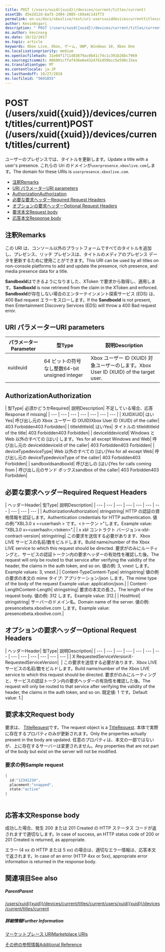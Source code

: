 ```yaml
---
title: POST (/users/xuid({xuid})/devices/current/titles/current)
assetID: d5e2d12d-ba75-2d04-2805-c69a4c143f73
permalink: en-us/docs/xboxlive/rest/uri-usersxuiddevicescurrenttitlescurrentpost.html
author: KevinAsgari
description: " POST (/users/xuid({xuid})/devices/current/titles/current)"
ms.author: kevinasg
ms.date: 10/12/2017
ms.topic: article
keywords: Xbox Live, Xbox, ゲーム, UWP, Windows 10, Xbox One
ms.localizationpriority: medium
ms.openlocfilehash: 31e04f1711d83679ac0b41c74c1c391b26bc7969
ms.sourcegitcommit: 086001cffaf436e6e4324761d59bcc5e598c15ea
ms.translationtype: MT
ms.contentlocale: ja-JP
ms.lasthandoff: 10/27/2018
ms.locfileid: "5691855"
---
```

# <a name="post-usersxuidxuiddevicescurrenttitlescurrent"></a><span data-ttu-id="185e2-104">POST (/users/xuid({xuid})/devices/current/titles/current)</span><span class="sxs-lookup"><span data-stu-id="185e2-104">POST (/users/xuid({xuid})/devices/current/titles/current)</span></span>
<span data-ttu-id="185e2-105">ユーザーのプレゼンスでは、タイトルを更新します。</span><span class="sxs-lookup"><span data-stu-id="185e2-105">Update a title with a user's presence.</span></span> <span data-ttu-id="185e2-106">これらの Uri のドメインが`userpresence.xboxlive.com`します。</span><span class="sxs-lookup"><span data-stu-id="185e2-106">The domain for these URIs is `userpresence.xboxlive.com`.</span></span>
 
  * [<span data-ttu-id="185e2-107">注釈</span><span class="sxs-lookup"><span data-stu-id="185e2-107">Remarks</span></span>](#ID4EV)
  * [<span data-ttu-id="185e2-108">URI パラメーター</span><span class="sxs-lookup"><span data-stu-id="185e2-108">URI parameters</span></span>](#ID4EEB)
  * [<span data-ttu-id="185e2-109">Authorization</span><span class="sxs-lookup"><span data-stu-id="185e2-109">Authorization</span></span>](#ID4EPB)
  * [<span data-ttu-id="185e2-110">必要な要求ヘッダー</span><span class="sxs-lookup"><span data-stu-id="185e2-110">Required Request Headers</span></span>](#ID4ENE)
  * [<span data-ttu-id="185e2-111">オプションの要求ヘッダー</span><span class="sxs-lookup"><span data-stu-id="185e2-111">Optional Request Headers</span></span>](#ID4ERG)
  * [<span data-ttu-id="185e2-112">要求本文</span><span class="sxs-lookup"><span data-stu-id="185e2-112">Request body</span></span>](#ID4ERH)
  * [<span data-ttu-id="185e2-113">応答本文</span><span class="sxs-lookup"><span data-stu-id="185e2-113">Response body</span></span>](#ID4EKAAC)
 
<a id="ID4EV"></a>

 
## <a name="remarks"></a><span data-ttu-id="185e2-114">注釈</span><span class="sxs-lookup"><span data-stu-id="185e2-114">Remarks</span></span>
 
<span data-ttu-id="185e2-115">この URI は、コンソール以外のプラットフォームですべてのタイトルを追加し、プレゼンス、リッチ プレゼンスは、タイトルのメディアのプレゼンス データを更新するために使用ことができます。</span><span class="sxs-lookup"><span data-stu-id="185e2-115">This URI can be used by all titles on non-console platforms to add and update the presence, rich presence, and media presence data for a title.</span></span>
 
<span data-ttu-id="185e2-116">**SandboxId**はできるようになりました、XToken で要求から取得し、適用します。</span><span class="sxs-lookup"><span data-stu-id="185e2-116">**SandboxId** is now retrieved from the claim in the XToken and enforced.</span></span> <span data-ttu-id="185e2-117">**SandboxId**が存在しない場合のエンターテインメント探索サービス (EDS) は、400 Bad request エラーをスローします。</span><span class="sxs-lookup"><span data-stu-id="185e2-117">If the **SandboxId** is not present, then Entertainment Discovery Services (EDS) will throw a 400 Bad request error.</span></span>
  
<a id="ID4EEB"></a>

 
## <a name="uri-parameters"></a><span data-ttu-id="185e2-118">URI パラメーター</span><span class="sxs-lookup"><span data-stu-id="185e2-118">URI parameters</span></span>
 
| <span data-ttu-id="185e2-119">パラメーター</span><span class="sxs-lookup"><span data-stu-id="185e2-119">Parameter</span></span>| <span data-ttu-id="185e2-120">型</span><span class="sxs-lookup"><span data-stu-id="185e2-120">Type</span></span>| <span data-ttu-id="185e2-121">説明</span><span class="sxs-lookup"><span data-stu-id="185e2-121">Description</span></span>| 
| --- | --- | --- | 
| <span data-ttu-id="185e2-122">xuid</span><span class="sxs-lookup"><span data-stu-id="185e2-122">xuid</span></span>| <span data-ttu-id="185e2-123">64 ビットの符号なし整数</span><span class="sxs-lookup"><span data-stu-id="185e2-123">64-bit unsigned integer</span></span>| <span data-ttu-id="185e2-124">Xbox ユーザー ID (XUID) 対象ユーザーのします。</span><span class="sxs-lookup"><span data-stu-id="185e2-124">Xbox User ID (XUID) of the target user.</span></span>| 
  
<a id="ID4EPB"></a>

 
## <a name="authorization"></a><span data-ttu-id="185e2-125">Authorization</span><span class="sxs-lookup"><span data-stu-id="185e2-125">Authorization</span></span>
 
| <span data-ttu-id="185e2-126">型</span><span class="sxs-lookup"><span data-stu-id="185e2-126">Type</span></span>| <span data-ttu-id="185e2-127">必須かどうか</span><span class="sxs-lookup"><span data-stu-id="185e2-127">Required</span></span>| <span data-ttu-id="185e2-128">説明</span><span class="sxs-lookup"><span data-stu-id="185e2-128">Description</span></span>| <span data-ttu-id="185e2-129">不足している場合、応答</span><span class="sxs-lookup"><span data-stu-id="185e2-129">Response if missing</span></span>| 
| --- | --- | --- | --- | --- | --- | --- | 
| <span data-ttu-id="185e2-130">XUID</span><span class="sxs-lookup"><span data-stu-id="185e2-130">XUID</span></span>| <span data-ttu-id="185e2-131">はい</span><span class="sxs-lookup"><span data-stu-id="185e2-131">Yes</span></span>| <span data-ttu-id="185e2-132">呼び出し元の Xbox ユーザー ID (XUID)</span><span class="sxs-lookup"><span data-stu-id="185e2-132">Xbox User ID (XUID) of the caller</span></span>| <span data-ttu-id="185e2-133">403 Forbidden</span><span class="sxs-lookup"><span data-stu-id="185e2-133">403 Forbidden</span></span>| 
| <span data-ttu-id="185e2-134">titleId</span><span class="sxs-lookup"><span data-stu-id="185e2-134">titleId</span></span>| <span data-ttu-id="185e2-135">はい</span><span class="sxs-lookup"><span data-stu-id="185e2-135">Yes</span></span>| <span data-ttu-id="185e2-136">タイトルの titleId</span><span class="sxs-lookup"><span data-stu-id="185e2-136">titleId of the title</span></span>| <span data-ttu-id="185e2-137">403 Forbidden</span><span class="sxs-lookup"><span data-stu-id="185e2-137">403 Forbidden</span></span>| 
| <span data-ttu-id="185e2-138">deviceId</span><span class="sxs-lookup"><span data-stu-id="185e2-138">deviceId</span></span>| <span data-ttu-id="185e2-139">Windows と Web 以外のすべての [はい] します。</span><span class="sxs-lookup"><span data-stu-id="185e2-139">Yes for all except Windows and Web</span></span>| <span data-ttu-id="185e2-140">呼び出し元の deviceId</span><span class="sxs-lookup"><span data-stu-id="185e2-140">deviceId of the caller</span></span>| <span data-ttu-id="185e2-141">403 Forbidden</span><span class="sxs-lookup"><span data-stu-id="185e2-141">403 Forbidden</span></span>| 
| <span data-ttu-id="185e2-142">deviceType</span><span class="sxs-lookup"><span data-stu-id="185e2-142">deviceType</span></span>| <span data-ttu-id="185e2-143">Web 以外のすべての [はい]</span><span class="sxs-lookup"><span data-stu-id="185e2-143">Yes for all except Web</span></span>| <span data-ttu-id="185e2-144">呼び出し元の deviceType</span><span class="sxs-lookup"><span data-stu-id="185e2-144">deviceType of the caller</span></span>| <span data-ttu-id="185e2-145">403 Forbidden</span><span class="sxs-lookup"><span data-stu-id="185e2-145">403 Forbidden</span></span>| 
| <span data-ttu-id="185e2-146">sandboxId</span><span class="sxs-lookup"><span data-stu-id="185e2-146">sandboxId</span></span>| <span data-ttu-id="185e2-147">呼び出しの [はい]</span><span class="sxs-lookup"><span data-stu-id="185e2-147">Yes for calls coming from</span></span> | <span data-ttu-id="185e2-148">呼び出し元のサンド ボックス</span><span class="sxs-lookup"><span data-stu-id="185e2-148">sandbox of the caller</span></span>| <span data-ttu-id="185e2-149">403 Forbidden</span><span class="sxs-lookup"><span data-stu-id="185e2-149">403 Forbidden</span></span>| 
  
<a id="ID4ENE"></a>

 
## <a name="required-request-headers"></a><span data-ttu-id="185e2-150">必要な要求ヘッダー</span><span class="sxs-lookup"><span data-stu-id="185e2-150">Required Request Headers</span></span>
 
| <span data-ttu-id="185e2-151">ヘッダー</span><span class="sxs-lookup"><span data-stu-id="185e2-151">Header</span></span>| <span data-ttu-id="185e2-152">型</span><span class="sxs-lookup"><span data-stu-id="185e2-152">Type</span></span>| <span data-ttu-id="185e2-153">説明</span><span class="sxs-lookup"><span data-stu-id="185e2-153">Description</span></span>| 
| --- | --- | --- | --- | --- | --- | --- | --- | --- | --- | 
| <span data-ttu-id="185e2-154">Authorization</span><span class="sxs-lookup"><span data-stu-id="185e2-154">Authorization</span></span>| <span data-ttu-id="185e2-155">string</span><span class="sxs-lookup"><span data-stu-id="185e2-155">string</span></span>| <span data-ttu-id="185e2-156">HTTP の認証の資格情報を認証します。</span><span class="sxs-lookup"><span data-stu-id="185e2-156">Authentication credentials for HTTP authentication.</span></span> <span data-ttu-id="185e2-157">値の例:"XBL3.0 x =&lt;userhash > です。&lt;トークン >"します。</span><span class="sxs-lookup"><span data-stu-id="185e2-157">Example value: "XBL3.0 x=&lt;userhash>;&lt;token>".</span></span>| 
| <span data-ttu-id="185e2-158">x xbl コントラクト バージョン</span><span class="sxs-lookup"><span data-stu-id="185e2-158">x-xbl-contract-version</span></span>| <span data-ttu-id="185e2-159">string</span><span class="sxs-lookup"><span data-stu-id="185e2-159">string</span></span>| <span data-ttu-id="185e2-160">この要求を送信する必要があります、Xbox LIVE サービスの名前/数をビルドします。</span><span class="sxs-lookup"><span data-stu-id="185e2-160">Build name/number of the Xbox LIVE service to which this request should be directed.</span></span> <span data-ttu-id="185e2-161">要求がのみにルーティングと、サービスの認証トークン内の要求ヘッダーの有効性を確認した後。</span><span class="sxs-lookup"><span data-stu-id="185e2-161">The request will only be routed to that service after verifying the validity of the header, the claims in the auth token, and so on.</span></span> <span data-ttu-id="185e2-162">値の例: 3, vnext します。</span><span class="sxs-lookup"><span data-stu-id="185e2-162">Example values: 3, vnext.</span></span>| 
| <span data-ttu-id="185e2-163">Content-Type</span><span class="sxs-lookup"><span data-stu-id="185e2-163">Content-Type</span></span>| <span data-ttu-id="185e2-164">string</span><span class="sxs-lookup"><span data-stu-id="185e2-164">string</span></span>| <span data-ttu-id="185e2-165">値の例の要求の本文の mime タイプ: アプリケーション/json します。</span><span class="sxs-lookup"><span data-stu-id="185e2-165">The mime type of the body of the request Example value: application/json.</span></span>| 
| <span data-ttu-id="185e2-166">Content-Length</span><span class="sxs-lookup"><span data-stu-id="185e2-166">Content-Length</span></span>| <span data-ttu-id="185e2-167">string</span><span class="sxs-lookup"><span data-stu-id="185e2-167">string</span></span>| <span data-ttu-id="185e2-168">要求の本文の長さ。</span><span class="sxs-lookup"><span data-stu-id="185e2-168">The length of the request body.</span></span> <span data-ttu-id="185e2-169">値の例: 312 します。</span><span class="sxs-lookup"><span data-stu-id="185e2-169">Example value: 312.</span></span>| 
| <span data-ttu-id="185e2-170">Host</span><span class="sxs-lookup"><span data-stu-id="185e2-170">Host</span></span>| <span data-ttu-id="185e2-171">string</span><span class="sxs-lookup"><span data-stu-id="185e2-171">string</span></span>| <span data-ttu-id="185e2-172">サーバーのドメイン名。</span><span class="sxs-lookup"><span data-stu-id="185e2-172">Domain name of the server.</span></span> <span data-ttu-id="185e2-173">値の例: presencebeta.xboxlive.com します。</span><span class="sxs-lookup"><span data-stu-id="185e2-173">Example value: presencebeta.xboxlive.com.</span></span>| 
  
<a id="ID4ERG"></a>

 
## <a name="optional-request-headers"></a><span data-ttu-id="185e2-174">オプションの要求ヘッダー</span><span class="sxs-lookup"><span data-stu-id="185e2-174">Optional Request Headers</span></span>
 
| <span data-ttu-id="185e2-175">ヘッダー</span><span class="sxs-lookup"><span data-stu-id="185e2-175">Header</span></span>| <span data-ttu-id="185e2-176">型</span><span class="sxs-lookup"><span data-stu-id="185e2-176">Type</span></span>| <span data-ttu-id="185e2-177">説明</span><span class="sxs-lookup"><span data-stu-id="185e2-177">Description</span></span>| 
| --- | --- | --- | --- | --- | --- | --- | --- | --- | --- | --- | --- | --- | 
| <span data-ttu-id="185e2-178">X RequestedServiceVersion</span><span class="sxs-lookup"><span data-stu-id="185e2-178">X-RequestedServiceVersion</span></span>|  | <span data-ttu-id="185e2-179">この要求を送信する必要があります、Xbox LIVE サービスの名前/数をビルドします。</span><span class="sxs-lookup"><span data-stu-id="185e2-179">Build name/number of the Xbox LIVE service to which this request should be directed.</span></span> <span data-ttu-id="185e2-180">要求がのみにルーティングと、サービスの認証トークン内の要求ヘッダーの有効性を確認した後。</span><span class="sxs-lookup"><span data-stu-id="185e2-180">The request will only be routed to that service after verifying the validity of the header, the claims in the auth token, and so on.</span></span> <span data-ttu-id="185e2-181">既定値: 1 です。</span><span class="sxs-lookup"><span data-stu-id="185e2-181">Default value: 1.</span></span>| 
  
<a id="ID4ERH"></a>

 
## <a name="request-body"></a><span data-ttu-id="185e2-182">要求本文</span><span class="sxs-lookup"><span data-stu-id="185e2-182">Request body</span></span>
 
<span data-ttu-id="185e2-183">要求は、 [TitleRequest](../../json/json-titlerequest.md)です。</span><span class="sxs-lookup"><span data-stu-id="185e2-183">The request object is a [TitleRequest](../../json/json-titlerequest.md).</span></span> <span data-ttu-id="185e2-184">本体で実際に存在するプロパティのみが更新されます。</span><span class="sxs-lookup"><span data-stu-id="185e2-184">Only the properties actually present in the body are updated.</span></span> <span data-ttu-id="185e2-185">任意のプロパティは、本文の一部ではないが、上に存在するサーバーは変更されません。</span><span class="sxs-lookup"><span data-stu-id="185e2-185">Any properties that are not part of the body but exist on the server will not be modified.</span></span>
 
<a id="ID4EAAAC"></a>

 
### <a name="sample-request"></a><span data-ttu-id="185e2-186">要求の例</span><span class="sxs-lookup"><span data-stu-id="185e2-186">Sample request</span></span>
 

```cpp
{
  id:"12341234",
  placement:"snapped",
  state:"active"
}
      
```

   
<a id="ID4EKAAC"></a>

 
## <a name="response-body"></a><span data-ttu-id="185e2-187">応答本文</span><span class="sxs-lookup"><span data-stu-id="185e2-187">Response body</span></span>
 
<span data-ttu-id="185e2-188">成功した場合、発生 200 または 201 Created の HTTP ステータス コードが返されますで適切なします。</span><span class="sxs-lookup"><span data-stu-id="185e2-188">In case of success, an HTTP status code of 200 or 201 Created is returned, as appropriate.</span></span>
 
<span data-ttu-id="185e2-189">エラー (4 xx の HTTP または 5 xx) の場合は、適切なエラー情報は、応答本文で返されます。</span><span class="sxs-lookup"><span data-stu-id="185e2-189">In case of an error (HTTP 4xx or 5xx), appropriate error information is returned in the response body.</span></span>
  
<a id="ID4EVAAC"></a>

 
## <a name="see-also"></a><span data-ttu-id="185e2-190">関連項目</span><span class="sxs-lookup"><span data-stu-id="185e2-190">See also</span></span>
 
<a id="ID4EXAAC"></a>

 
##### <a name="parent"></a><span data-ttu-id="185e2-191">Parent</span><span class="sxs-lookup"><span data-stu-id="185e2-191">Parent</span></span> 

[<span data-ttu-id="185e2-192">/users/xuid({xuid})/devices/current/titles/current</span><span class="sxs-lookup"><span data-stu-id="185e2-192">/users/xuid({xuid})/devices/current/titles/current</span></span>](uri-usersxuiddevicescurrenttitlescurrent.md)

  
<a id="ID4EBBAC"></a>

 
##### <a name="further-information"></a><span data-ttu-id="185e2-193">詳細情報</span><span class="sxs-lookup"><span data-stu-id="185e2-193">Further Information</span></span> 

[<span data-ttu-id="185e2-194">マーケットプレース URI</span><span class="sxs-lookup"><span data-stu-id="185e2-194">Marketplace URIs</span></span>](../marketplace/atoc-reference-marketplace.md)

 [<span data-ttu-id="185e2-195">その他の参照情報</span><span class="sxs-lookup"><span data-stu-id="185e2-195">Additional Reference</span></span>](../../additional/atoc-xboxlivews-reference-additional.md)

   